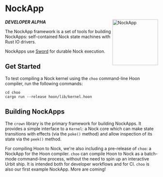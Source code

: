 # NockApp

<img align="right" src="https://zorp.io/img/nockapp.png" height="150px" alt="NockApp">

***DEVELOPER ALPHA***

The NockApp framework is a set of tools for building NockApps: self-contained Nock state machines with Rust IO drivers.

NockApps use [Sword](https://github.com/zorp-corp/sword) for durable Nock execution.

## Get Started

To test compiling a Nock kernel using the `choo` command-line Hoon compiler, run the following commands:

```
cd choo
cargo run --release hoon/lib/kernel.hoon
```

## Building NockApps

The `crown` library is the primary framework for building NockApps. It provides a simple interface to a `Kernel`: a Nock core which can make state transitions with effects (via the `poke()` method) and allow inspection of its state via the `peek()` method.

For compiling Hoon to Nock, we're also including a pre-release of `choo`: a NockApp for the Hoon compiler. `choo` can compile Hoon to Nock as a batch-mode command-line process, without the need to spin up an interactive Urbit ship. It is intended both for developer workflows and for CI. `choo` is also our first example NockApp. More are coming!

